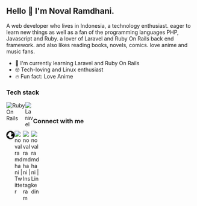 ## Hello 👋 I'm Noval Ramdhani.

A web developer who lives in Indonesia, a technology enthusiast. eager to learn new things as well as a fan of the programming languages PHP, Javascript and Ruby. a lover of Laravel and Ruby On Rails back end framework. and also likes reading books, novels, comics. love anime and music fans.

- 🌱 I'm currently learning Laravel and Ruby On Rails
- 🤓 Tech-loving and Linux enthusiast
- 🔥 Fun fact: Love Anime

### Tech stack


<a href="https://rubyonrails.org/"><img align="left" alt="Ruby On Rails" title="Ruby On Rails" width="50px" src="https://cdn.worldvectorlogo.com/logos/rails-1.svg" /></a>
<a href="https://laravel.com/"><img align="left" alt="Laravel" title="Laravel" width="21px" src="https://cdn.worldvectorlogo.com/logos/laravel-2.svg" /></a>

<br />

### Connect with me

[<img align="left" alt="novalramdhani.github.io" width="22px" src="https://raw.githubusercontent.com/iconic/open-iconic/master/svg/globe.svg" />][website]
[<img align="left" alt="novalramdhani | Twitter" width="22px" src="https://cdn.jsdelivr.net/npm/simple-icons@v3/icons/twitter.svg" />][twitter]
[<img align="left" alt="novalramdhani | Instagram" width="22px" src="https://cdn.jsdelivr.net/npm/simple-icons@v3/icons/instagram.svg" />][instagram]
[<img align="left" alt="novalramdhani | Linkedin" width="22px" src="https://cdn.jsdelivr.net/npm/simple-icons@v3/icons/linkedin.svg" />][linkedin]

[website]: https://novalra.vercel.app
[twitter]: https://twitter.com/codewithval
[instagram]: https://www.instagram.com/noval.codes
[linkedin]: https://www.linkedin.com/in/noval-ramdhani-26a127219/
